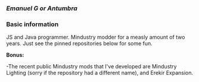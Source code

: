 ### ***Emanuel G or Antumbra***

### Basic information
JS and Java programmer. Mindustry modder for a measly amount of two years. Just see the pinned repositories below for some fun.

**Bonus:**

-The recent public Mindustry mods that I've developed are Mindustry Lighting (sorry if the repository had a different name), and Erekir Expansion.



